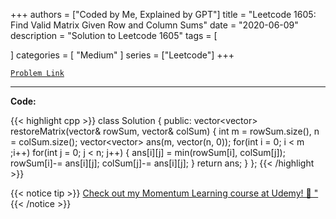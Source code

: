 
+++
authors = ["Coded by Me, Explained by GPT"]
title = "Leetcode 1605: Find Valid Matrix Given Row and Column Sums"
date = "2020-06-09"
description = "Solution to Leetcode 1605"
tags = [
    
]
categories = [
    "Medium"
]
series = ["Leetcode"]
+++



[`Problem Link`](https://leetcode.com/problems/find-valid-matrix-given-row-and-column-sums/description/)

---

**Code:**

{{< highlight cpp >}}
class Solution {
public:
    vector<vector<int>> restoreMatrix(vector<int>& rowSum, vector<int>& colSum) {
        int m = rowSum.size(), n = colSum.size();
        vector<vector<int>> ans(m, vector<int>(n, 0));
        for(int i = 0; i < m ;i++)
        for(int j = 0; j < n; j++) {
            ans[i][j] = min(rowSum[i], colSum[j]);
            rowSum[i]-= ans[i][j];
            colSum[j]-= ans[i][j];
        }
        return ans;
    }
};
{{< /highlight >}}



{{< notice tip >}}
[Check out my Momentum Learning course at Udemy! 🚀 "](https://www.udemy.com/course/blind-75-the-data-structures-and-algorithms-essentials/)
{{< /notice >}}

